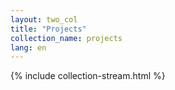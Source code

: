 ```yaml
---
layout: two_col
title: "Projects"
collection_name: projects
lang: en
---
```

{% include collection-stream.html %}
